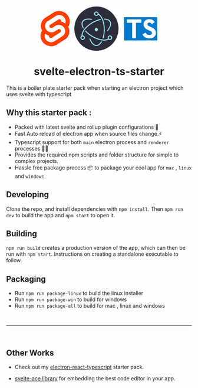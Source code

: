 <p align="center">
<img src="./resources/icon_flat.png" align="center">
</p>

<h1 align="center">svelte-electron-ts-starter</h1>

This is a boiler plate starter pack when starting an electron project which uses svelte with typescript

## Why this starter pack :

- Packed with latest svelte and rollup plugin configurations 🎒
- Fast Auto reload of electron app when source files change.⚡
- Typescript support for both `main` electron process and `renderer` processes 🥳🥳
- Provides the required npm scripts and folder structure for simple to complex projects.
- Hassle free package process 📦 to package your cool app for `mac` , `linux` and `windows`

## Developing

Clone the repo, and install dependencies with `npm install`. Then `npm run dev` to build the app and `npm start` to open it.

## Building

`npm run build` creates a production version of the app, which can then be run with `npm start`. Instructions on creating a standalone executable to follow.

## Packaging 
- Run `npm run package-linux` to build the linux installer
- Run `npm run package-win` to build for windows 
- Run `npm run package-all` to build for mac , linux and windows

<br>

---
<br>

## Other Works
- Check out my [electron-react-typescript](https://github.com/nateshmbhat/electron-react-ts-starter) starter pack.

- [svelte-ace library](https://github.com/nateshmbhat/svelte-ace) for embedding the best code editor in your app.
